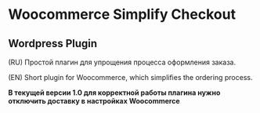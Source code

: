 # Woocommerce Simplify Checkout
## Wordpress Plugin

(RU) Простой плагин для упрощения процесса оформления заказа.

(EN) Short plugin for Woocommerce, which simplifies the ordering process.

**В текущей версии 1.0 для корректной работы плагина нужно отключить доставку в настройках Woocommerce**